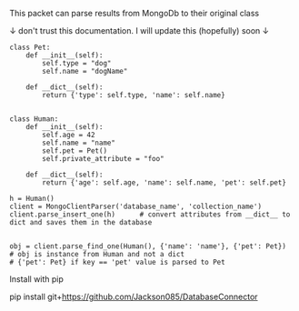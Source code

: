 This packet can parse results from MongoDb to their original class

↓ don't trust this documentation. I will update this (hopefully) soon ↓

    class Pet:
        def __init__(self):
            self.type = "dog"
            self.name = "dogName"
    
        def __dict__(self):
            return {'type': self.type, 'name': self.name}
    
    
    class Human:
        def __init__(self):
            self.age = 42
            self.name = "name"
            self.pet = Pet()
            self.private_attribute = "foo"
    
        def __dict__(self):
            return {'age': self.age, 'name': self.name, 'pet': self.pet}
    
    h = Human()
    client = MongoClientParser('database_name', 'collection_name')
    client.parse_insert_one(h)      # convert attributes from __dict__ to dict and saves them in the database
    

    obj = client.parse_find_one(Human(), {'name': 'name'}, {'pet': Pet})      # obj is instance from Human and not a dict
    # {'pet': Pet} if key == 'pet' value is parsed to Pet


Install with pip

pip install git+https://github.com/Jackson085/DatabaseConnector
